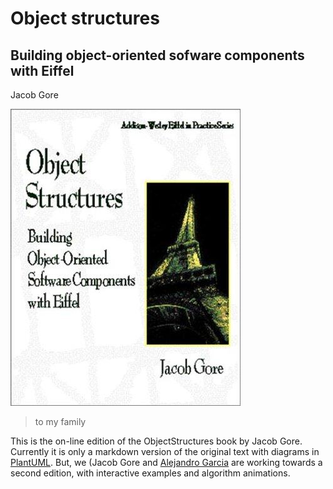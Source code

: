 # Object structures

## Building object-oriented sofware components with Eiffel

Jacob Gore

![Book Cover](images/cover.jpg)

> to my family


This is the on-line edition of the ObjectStructures book by Jacob Gore.
Currently it is only a markdown version of the original text with diagrams in [PlantUML](https://plantuml.com).
But, we (Jacob Gore and [Alejandro Garcia](https://elviejo79.github.io)  are working towards a second edition,
with interactive examples and algorithm animations.
